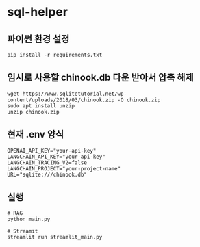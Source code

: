 # sql-helper

## 파이썬 환경 설정
```
pip install -r requirements.txt
```

## 임시로 사용할 chinook.db 다운 받아서 압축 해제
```
wget https://www.sqlitetutorial.net/wp-content/uploads/2018/03/chinook.zip -O chinook.zip
sudo apt install unzip
unzip chinook.zip
```

## 현재 .env 양식
```
OPENAI_API_KEY="your-api-key"
LANGCHAIN_API_KEY="your-api-key"
LANGCHAIN_TRACING_V2=false
LANGCHAIN_PROJECT="your-project-name"
URL="sqlite:///chinook.db"
```

## 실행
```
# RAG
python main.py
```

```
# Streamit
streamlit run streamlit_main.py
```